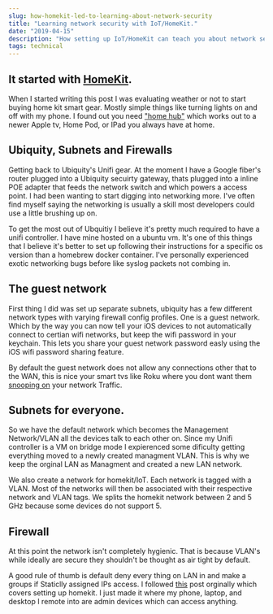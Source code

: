 ```yaml
---
slug: how-homekit-led-to-learning-about-network-security
title: "Learning network security with IoT/HomeKit."
date: "2019-04-15"
description: "How setting up IoT/HomeKit can teach you about network security."
tags: technical
---
```


## It started with [HomeKit](https://www.apple.com/ios/home/).

When I started writing this post I was evaluating weather or not to start buying
home kit smart gear. Mostly simple things like turning lights on and off with my
phone. I found out you need
["home hub"](https://support.apple.com/en-us/HT207057) which works out to a
newer Apple tv, Home Pod, or IPad you always have at home.

## Ubiquity, Subnets and Firewalls

Getting back to Ubiquity's Unifi gear. At the moment I have a Google fiber's
router plugged into a Ubiquity secuirty gateway, thats plugged into a inline POE
adapter that feeds the network switch and which powers a access point. I had
been wanting to start digging into networking more. I've often find myself
saying the networking is usually a skill most developers could use a little
brushing up on.

To get the most out of Ubquitiy I believe it's pretty much required to have a
unifi controller. I have mine hosted on a ubuntu vm. It's one of this things
that I believe it's better to set up following their instructions for a specific
os version than a homebrew docker container. I've personally experienced exotic
networking bugs before like syslog packets not combing in.

## The guest network

First thing I did was set up separate subnets, ubiquity has a few different
network types with varying firewall config profiles. One is a guest network.
Which by the way you can now tell your iOS devices to not automatically connect
to certian wifi networks, but keep the wifi password in your keychain. This lets
you share your guest network password easly using the iOS wifi password sharing
feature.

By default the guest network does not allow any connections other that to the
WAN, this is nice your smart tvs like Roku where you dont want them
[snooping on](https://www.reddit.com/r/YouShouldKnow/comments/97an7p/ysk_roku_hardware_is_collecting_and_sharing/?depth=1)
your network Traffic.

## Subnets for everyone.

So we have the default network which becomes the Management Network/VLAN all the
devices talk to each other on. Since my Unifi controller is a VM on bridge mode
I expierenced some dificulty getting everything moved to a newly created
managment VLAN. This is why we keep the orginal LAN as Managment and created a
new LAN network.

We also create a network for homekit/IoT. Each network is tagged with a VLAN.
Most of the networks will then be associated with their respective network and
VLAN tags. We splits the homekit network between 2 and 5 GHz because some
devices do not support 5.

## Firewall

At this point the network isn't completely hygienic. That is because VLAN's
while ideally are secure they shouldn't be thought as air tight by default.

A good rule of thumb is default deny every thing on LAN in and make a groups if
Staticlly assigned IPs access. I followed
[this](https://community.ubnt.com/t5/UniFi-Routing-Switching/HomeKit-on-Isolated-VLAN/m-p/2263456/highlight/true#M79654)
post orginally which covers setting up homekit. I just made it where my phone,
laptop, and desktop I remote into are admin devices which can access anything.
